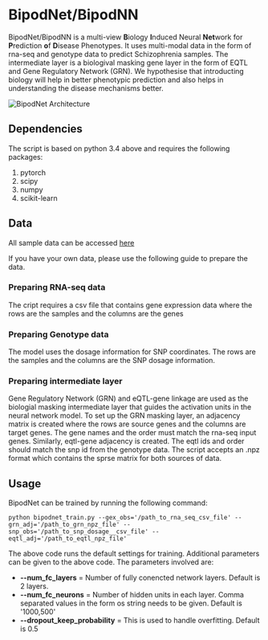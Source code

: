 # BipodNet/BipodNN

BipodNet/BipodNN is a multi-view **B**iology **I**nduced Neural **Net**work for **P**rediction **o**f **D**isease Phenotypes. It uses multi-modal data in the form of rna-seq and genotype data to predict Schizophrenia samples. The intermediate layer is a biologival masking gene layer in the form of EQTL and Gene Regulatory Network (GRN). We hypothesise that introducting biology will help in better phenotypic prediction and also helps in understanding the disease mechanisms better.

![BipodNet Architecture](https://user-images.githubusercontent.com/18314073/124612169-bc616880-de37-11eb-969a-16dc36ca0767.png)



## Dependencies
The script is based on python 3.4 above and requires the following packages:
1. pytorch
2. scipy
3. numpy
4. scikit-learn

## Data
All sample data can be accessed [here](https://uwmadison.box.com/s/as518bcuttpkdonads64iriqfdd1aixl)

If you have your own data, please use the following guide to prepare the data.

### Preparing RNA-seq data
The cript requires a csv file that contains gene expression data where the rows are the samples and the columns are the genes

### Preparing Genotype data
The model uses the dosage information for SNP coordinates. The rows are the samples  and the columns are the SNP dosage information.

### Preparing intermediate layer
Gene Regulatory Network (GRN) and eQTL-gene linkage are used as the biologial masking intermediate layer that guides the activation units in the neural network model. To set up the GRN masking layer, an adjacency matrix is created where the rows are source genes and the columns are target genes. The gene names and the order must match the rna-seq input genes. Similarly, eqtl-gene adjacency is created. The eqtl ids and order should match the snp id from the genotype data. The script accepts an .npz format which contains the sprse matrix for both sources of data.

## Usage
BipodNet can be trained by running the following command:

```
python bipodnet_train.py --gex_obs='/path_to_rna_seq_csv_file' --grn_adj='/path_to_grn_npz_file' --snp_obs='/path_to_snp_dosage__csv_file' --eqtl_adj='/path_to_eqtl_npz_file'
```

The above code runs the default settings for training. Additional parameters can be given to the above code. The parameters involved are:
* **--num_fc_layers** = Number of fully conencted network layers. Default is 2 layers.
* **--num_fc_neurons** = Number of hidden units in each layer. Comma separated values in the form os string needs to be given. Default is '1000,500'
* **--dropout_keep_probability** = This is used to handle overfitting. Default is 0.5
